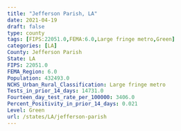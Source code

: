 ```yaml
---
title: "Jefferson Parish, LA"
date: 2021-04-19
draft: false
type: county
tags: [FIPS:22051.0,FEMA:6.0,Large fringe metro,Green]
categories: [LA]
County: Jefferson Parish
State: LA
FIPS: 22051.0
FEMA_Region: 6.0
Population: 432493.0
NCHS_Urban_Rural_Classification: Large fringe metro
Tests_in_prior_14_days: 14731.0
Fourteen_day_test_rate_per_100000: 3406.0
Percent_Positivity_in_prior_14_days: 0.021
Level: Green
url: /states/LA/jefferson-parish
---
```



